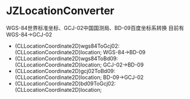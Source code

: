 JZLocationConverter
===================

WGS-84世界标准坐标、GCJ-02中国国测局、BD-09百度坐标系转换
目前有
WGS-84->GCJ-02
+ (CLLocationCoordinate2D)wgs84ToGcj02:(CLLocationCoordinate2D)location;
WGS-84->BD-09
+ (CLLocationCoordinate2D)wgs84ToBd09:(CLLocationCoordinate2D)location;
GCJ-02->BD-09
+ (CLLocationCoordinate2D)gcj02ToBd09:(CLLocationCoordinate2D)location;
BD-09->GCJ-02
+ (CLLocationCoordinate2D)bd09ToGcj02:(CLLocationCoordinate2D)location;
